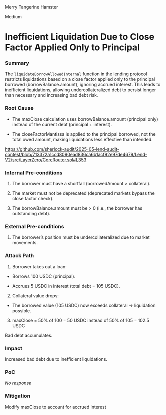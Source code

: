 Merry Tangerine Hamster

Medium

# Inefficient Liquidation Due to Close Factor Applied Only to Principal

### Summary

The `liquidateBorrowAllowedInternal` function in the lending protocol restricts liquidations based on a close factor applied only to the principal borrowed (borrowBalance.amount), ignoring accrued interest. This leads to inefficient liquidations, allowing undercollateralized debt to persist longer than necessary and increasing bad debt risk.

### Root Cause

* The maxClose calculation uses borrowBalance.amount (principal only) instead of the current debt (principal + interest).

* The closeFactorMantissa is applied to the principal borrowed, not the total owed amount, making liquidations less effective than intended.

https://github.com/sherlock-audit/2025-05-lend-audit-contest/blob/713372a1ccd8090ead836ca6b1acf92e97de4679/Lend-V2/src/LayerZero/CoreRouter.sol#L353

### Internal Pre-conditions

1. The borrower must have a shortfall (borrowedAmount > collateral).

2. The market must not be deprecated (deprecated markets bypass the close factor check).

3. The borrowBalance.amount must be > 0 (i.e., the borrower has outstanding debt).

### External Pre-conditions

1. The borrower’s position must be undercollateralized due to market movements.

### Attack Path


1. Borrower takes out a loan:

* Borrows 100 USDC (principal).

* Accrues 5 USDC in interest (total debt = 105 USDC).

2. Collateral value drops:

* The borrowed value (105 USDC) now exceeds collateral → liquidation possible.

3. maxClose = 50% of 100 = 50 USDC  instead of 50% of 105 = 102.5 USDC


Bad debt accumulates.

### Impact

Increased bad debt due to inefficient liquidations.

### PoC

_No response_

### Mitigation

Modify maxClose to account for accrued interest